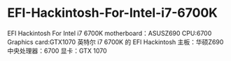 # EFI-Hackintosh-For-Intel-i7-6700K
EFI Hackintosh For Intel i7 6700K
motherboard：ASUSZ690
CPU:6700
Graphics card:GTX1070
英特尔 i7 6700K 的 EFI Hackintosh
主板：华硕Z690
中央处理器：6700
显卡：GTX 1070
